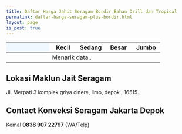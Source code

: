 ```yaml
---
title: Daftar Harga Jahit Seragam Bordir Bahan Drill dan Tropical
permalink: daftar-harga-seragam-plus-bordir.html
layout: page
is_post: true
---
```


<div class="table-responsive">
<table class="post-tab-1" id="HargaBag">
<thead>
<tr>
  <th style="background: aliceblue;" width="28%"></th>
  <th width="18%">Kecil</th>
  <th width="18%">Sedang</th>
  <th width="18%">Besar</th>
  <th width="18%">Jumbo</th>
</tr>
</thead>
<tbody>
  <tr>
    <td></td>
    <td class="nm" colspan="4">Menarik data..</td>
  </tr>
</tbody>
</table>
</div>

## Lokasi Maklun Jait Seragam
Jl. Merpati 3 komplek griya cinere, limo, depok , 16515.

## Contact Konveksi Seragam Jakarta Depok
Kemal **0838 907 22797** (WA/Telp)

<script type="text/javascript">
  function showInfo(data, tabletop) {
  
  $("#HargaBag tbody").html("");
  $.each( tabletop.sheets("Bag").all(), function(i, bags) {
    var cat_li = $('<tr><td><strong>' + bags.Jenis + '</strong></td>');
  cat_li.append('<td class="nm">Rp ' + bags.Kecil + ' </td><td class="nm">Rp '+ bags.Sedang +'</td><td class="nm">Rp '+ bags.Besar +'</td><td class="nm">Rp ' + bags.Jumbo +'</td></tr>');
    cat_li.appendTo("#HargaBag tbody");
  })
  }
</script>
